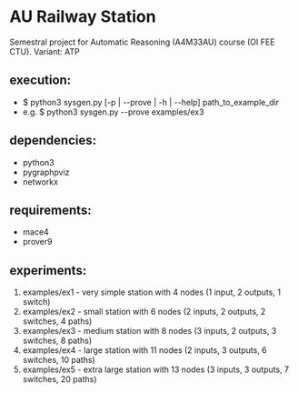 AU Railway Station
==================
Semestral project for Automatic Reasoning (A4M33AU) course (OI FEE CTU). Variant: ATP 

execution:
----------
- $ python3 sysgen.py [-p | --prove | -h | --help] path_to_example_dir
- e.g. $ python3 sysgen.py --prove examples/ex3

dependencies:
-------------
- python3
- pygraphpviz
- networkx

requirements:
-------------
- mace4
- prover9

experiments:
------------
1. examples/ex1 - very simple station with 4 nodes (1 input, 2 outputs, 1 switch)
2. examples/ex2 - small station with 6 nodes (2 inputs, 2 outputs, 2 switches, 4 paths)
3. examples/ex3 - medium station with 8 nodes (3 inputs, 2 outputs, 3 switches, 8 paths)
4. examples/ex4 - large station with 11 nodes (2 inputs, 3 outputs, 6 switches, 10 paths)
5. examples/ex5 - extra large station with 13 nodes (3 inputs, 3 outputs, 7 switches, 20 paths)
